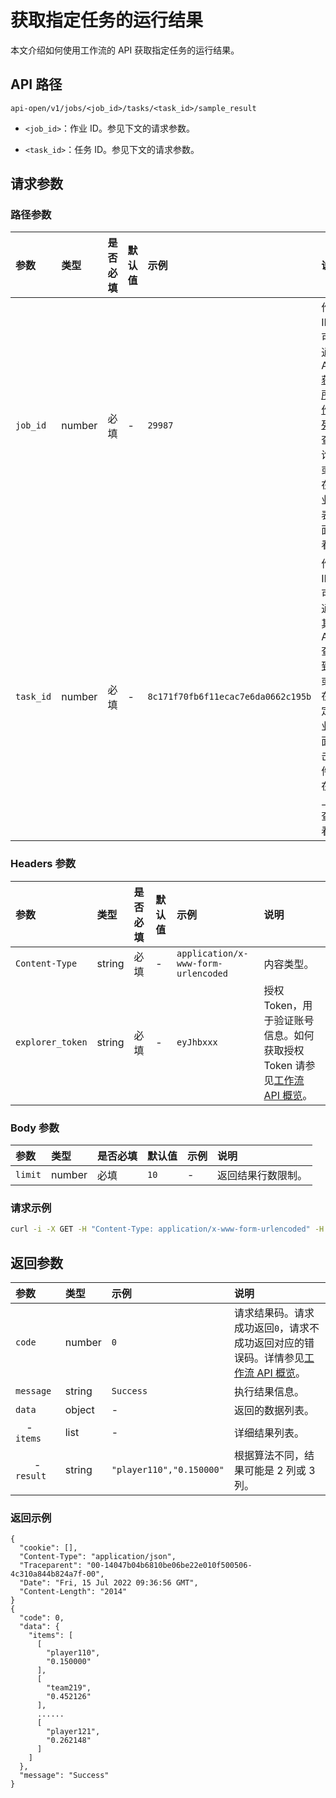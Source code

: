 # 获取指定任务的运行结果

本文介绍如何使用工作流的 API 获取指定任务的运行结果。

## API 路径

`api-open/v1/jobs/<job_id>/tasks/<task_id>/sample_result`

- `<job_id>`：作业 ID。参见下文的请求参数。

- `<task_id>`：任务 ID。参见下文的请求参数。

## 请求参数

### 路径参数

|参数|类型|是否必填|默认值|示例|说明|
|:---|:---|:---|:---|:---|:---|
|`job_id`|number|必填|-|`29987`|作业 ID。可以通过 API [获取所有作业列表](api-get-jobs.md)查询，或者在作业列表页面查看。|
|`task_id`|number|必填|-|`8c171f70fb6f11ecac7e6da0662c195b`|作业 ID。可以通过其他 API 查询到，或者在指定作业页面单击组件，在右上角查看。|

### Headers 参数

|参数|类型|是否必填|默认值|示例|说明|
|:---|:---|:---|:---|:---|:---|
|`Content-Type`|string|必填|-|`application/x-www-form-urlencoded`|内容类型。|
|`explorer_token`|string|必填|-|`eyJhbxxx`|授权 Token，用于验证账号信息。如何获取授权 Token 请参见[工作流 API 概览](workflow-api-overview.md)。|

### Body 参数

|参数|类型|是否必填|默认值|示例|说明|
|:---|:---|:---|:---|:---|:---|
|`limit`|number|必填|`10`|-|返回结果行数限制。|

### 请求示例

```bash
curl -i -X GET -H "Content-Type: application/x-www-form-urlencoded" -H "Cookie: "explorer_token=eyJhbxxx"" http://192.168.8.145:7002/api-open/v1/jobs/29987/tasks/8c171f70fb6f11ecac7e6da0662c195b/sample_result?limit=1000
```

## 返回参数

|参数|类型|示例|说明|
|:---|:---|:---|:---|
|`code`                      | number | `0`       | 请求结果码。请求成功返回`0`，请求不成功返回对应的错误码。详情参见[工作流 API 概览](workflow-api-overview.md)。             |
|`message`                   | string | `Success` | 执行结果信息。 |
|`data`                       | object | -        | 返回的数据列表。 |
|&nbsp;&nbsp;&nbsp; - `items`|list|-|详细结果列表。|
|&nbsp;&nbsp;&nbsp;&nbsp;&nbsp;&nbsp; - `result`         | string   | `"player110","0.150000"` | 根据算法不同，结果可能是 2 列或 3 列。|

### 返回示例

```http
{
  "cookie": [],
  "Content-Type": "application/json",
  "Traceparent": "00-14047b04b6810be06be22e010f500506-4c310a844b824a7f-00",
  "Date": "Fri, 15 Jul 2022 09:36:56 GMT",
  "Content-Length": "2014"
}
{
  "code": 0,
  "data": {
    "items": [
      [
        "player110",
        "0.150000"
      ],
      [
        "team219",
        "0.452126"
      ],
      ......
      [
        "player121",
        "0.262148"
      ]
    ]
  },
  "message": "Success"
}
```
